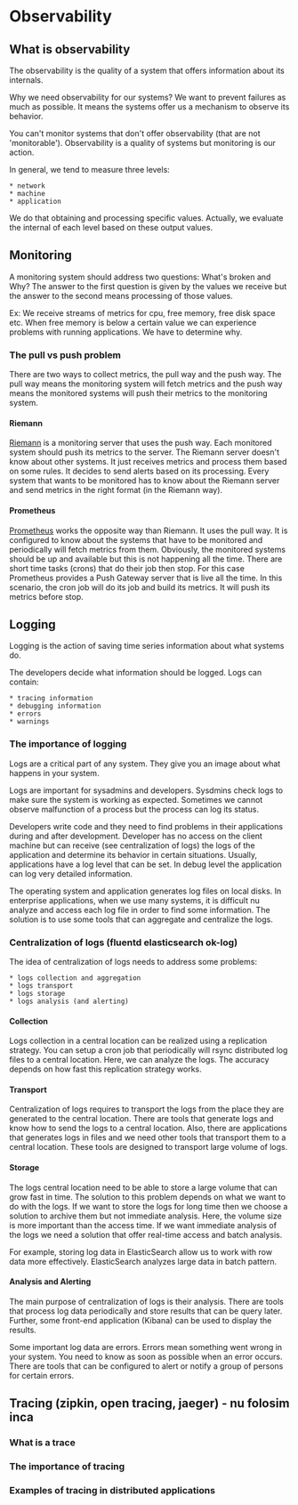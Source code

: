 # Observability

## What is observability

The observability is the quality of a system that offers information about its internals.

Why we need observability for our systems? We want to prevent failures as much as possible. 
It means the systems offer us a mechanism to observe its behavior. 

You can't monitor systems that don't offer observability (that are not 'monitorable'). Observability is a quality of systems but monitoring is our action. 

In general, we tend to measure three levels:

	* network
	* machine
	* application

We do that obtaining and processing specific values. Actually, we evaluate the internal of each level based on these output	values.

	
## Monitoring

A monitoring system should address two questions: What's broken and Why?
The answer to the first question is given by the values we receive but the answer to the second means processing of those values.

Ex: We receive streams of metrics for cpu, free memory, free disk space etc. When free memory is below a certain value we can experience problems with running applications. We have to determine why. 


### The pull vs push problem

There are two ways to collect metrics, the pull way and the push way.
The pull way means the monitoring system will fetch metrics and the push way means the monitored systems will push their metrics to the monitoring system.


#### Riemann

[Riemann](http://riemann.io/concepts.html) is a monitoring server that uses the push way. Each monitored system should push its metrics to the server. 
The Riemann server doesn't know about other systems. It just receives metrics and process them based on some rules. It decides to send alerts based on its processing.
Every system that wants to be monitored has to know about the Riemann server and send metrics in the right format (in the Riemann way).

#### Prometheus

[Prometheus](https://prometheus.io/docs/introduction/overview/) works the opposite way than Riemann. It uses the pull way. It is configured to know about the systems that have to be monitored and periodically will fetch metrics from them.
Obviously, the monitored systems should be up and available but this is not happening all the time. There are short time tasks (crons) that do their job then stop. 
For this case Prometheus provides a Push Gateway server that is live all the time. In this scenario, the cron job will do its job and build its metrics. It will push its metrics before stop.

## Logging

Logging is the action of saving time series information about what systems do.

The developers decide what information should be logged.
Logs can contain:

	* tracing information
	* debugging information
	* errors
	* warnings	

### The importance of logging

Logs are a critical part of any system. They give you an image about what happens in your system. 

Logs are important for sysadmins and developers. 
Sysdmins check logs to make sure the system is working as expected. Sometimes we cannot observe malfunction of a process but the process can log its status.

Developers write code and they need to find problems in their applications during and after development. Developer has no access on the client machine but can receive (see centralization of logs) the logs of the application and determine its behavior in certain situations.
Usually, applications have a log level that can be set. In debug level the application can log very detailed information. 

The operating system and application generates log files on local disks. In enterprise applications, when we use many systems, it is difficult nu analyze and access each log file in order to find some information. 
The solution is to use some tools that can aggregate and centralize the logs.


### Centralization of logs (fluentd   elasticsearch   ok-log)

The idea of centralization of logs needs to address some problems:

	* logs collection and aggregation
	* logs transport
	* logs storage
	* logs analysis (and alerting)

#### Collection	

Logs collection in a central location can be realized using a replication strategy. You can setup a cron job that periodically will rsync distributed log files to a central location. 
Here, we can analyze the logs. The accuracy depends on how fast this replication strategy works.


#### Transport 

Centralization of logs requires to transport the logs from the place they are generated to the central location. There are tools that generate logs and know how to send the logs to a central location.
Also, there are applications that generates logs in files and we need other tools that transport them to a central location. These tools are designed to transport large volume of logs.


#### Storage
	
The logs central location need to be able to store a large volume that can grow fast in time. The solution to this problem depends on what we want to do with the logs. 
If we want to store the logs for long time then we choose a solution to archive them but not immediate analysis. Here, the volume size is more important than the access time.
If we want immediate analysis of the logs we need a solution that offer real-time access and batch analysis. 	

For example, storing log data in ElasticSearch allow us to work with row data more effectively. ElasticSearch analyzes large data in batch pattern.
	
#### Analysis and Alerting

The main purpose of centralization of logs is their analysis. There are tools that process log data periodically and store results that can be query later.
Further, some front-end application (Kibana) can be used to display the results.

Some important log data are errors. Errors mean something went wrong in your system. You need to know as soon as possible when an error occurs.
There are tools that can be configured to alert or notify a group of persons for certain errors.


## Tracing (zipkin, open tracing, jaeger) - nu folosim inca

### What is a trace

### The importance of tracing

### Examples of tracing in distributed applications

